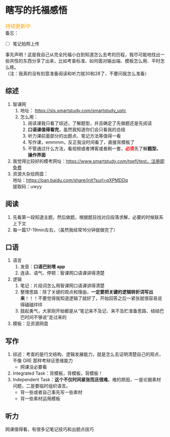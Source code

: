 # 瞎写的托福感悟
<h style="color:orange;font-size:16px">持续更新中</h>  
备忘：  
- [ ] 笔记拍照上传  

事先声明！这是我自己从完全托福小白到知道怎么去考的历程，我尽可能地找出一些共性的东西分享了出来，比如考查标准、如何面对输出端、模板怎么用、平时怎么练。  
（注：我真的没有刻意准备阅读和听力就30和28了，不要问我怎么准备）
## 综述
1. 智课网  
	1. 地址： https://sls.smartstudy.com/smartstudy_ustc
	2. 怎么用：
		1. 阅读课我只看了综述，了解题型，并且确定了先做题还是先阅读
		2. **口语课值得看完**，虽然我知道你们会只看我的总结
		3. 听力课前面部分的出题点、笔记方法等值得一看
		4. 写作课，emmmm，反正我没时间看了，直接背模板了
        2. 不管通过什么方法，看视频或者博客或者刷一套，<h style="color:red;">**必须**</h>先了解**题型、操作界面**
3. 我觉得比较好的模考网址：https://www.smartstudy.com/toefl/test，注册即免费
4. 资源大杂烩网盘：  
地址：https://pan.baidu.com/share/init?surl=qXPMDDq   
提取码：uwyy

## 阅读
1. 先看第一段知道主题，然后做题，根据题目找对应段落求解，必要的时候联系上下文
2. 每一篇17-19min左右，（虽然我经常16分钟就做完了）

## 口语
1. 语言
	1. 发音：**口语巴别塔 app**
	2. 连读、语气、停顿：智课网口语课讲得清楚
2. 逻辑
	1. 笔记：片段词怎么用智课网口语课讲得清楚
	2. 整理思路：除了关键的观点和理由，**一定要把关键的逻辑转折词写出来**！！！不要觉得我知道逻辑了就好了，开始回答之后一紧张就很容易说得磕磕绊绊
	3. 鼓起勇气，大家刚开始都是从“笔记来不及记、来不及贮准备思路、结结巴巴时间不够说”走过来的
3. 模板：见资源网盘

## 写作
1. 综述：考查的是行文结构、逻辑发展能力，就是怎么去证明清楚自己的观点，不像 GRE 那样考辩证思维能力
	+ 网课没必要看
2. Integrated Task：背模板，背模板，背模板！
3. Independent Task：**这个不仅时间紧张而且很难**。难的原因，一是论据素材问题，二是要临时组织语言。
	+ 背一些或者自己事先写一些素材
	+ 背一些素材运用模板
	
## 听力
网课值得看，有很多记笔记技巧和出题点技巧


